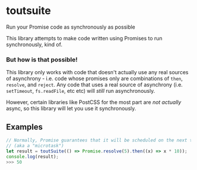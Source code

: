 # toutsuite

Run your Promise code as synchronously as possible

This library attempts to make code written using Promises to run synchronously, kind of. 

### But how is that possible!

This library only works with code that doesn't actually use any real sources of asynchrony - i.e. code whose promises only are combinations of `then`, `resolve`, and `reject`. Any code that uses a real source of asynchrony (i.e. `setTimeout`, `fs.readFile`, etc etc) will _still_ run asynchronously. 

However, certain libraries like PostCSS for the most part are _not actually_ async, so this library will let you use it synchronously.

## Examples

```js
// Normally, Promise guarantees that it will be scheduled on the next tick
// (aka a "microtask")
let result = toutSuite(() => Promise.resolve(5).then((x) => x * 10));
console.log(result);
>>> 50
```